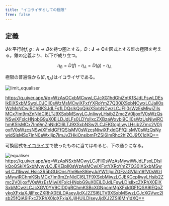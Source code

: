 ```yaml
---
title: "イコライザとしての極限"
free: false
---
```


## 定義

$\mathbf{J}$を平行射$f, g: A \to B$を持つ圏とする。$D: \mathbf{J} \to \mathbf{C}$を図式とする錐の極限を考える。錐の定義より、以下が成り立つ。

$$
\eta_B = D(f) \circ \eta_A = D(g) \circ \eta_A
$$

極限の普遍性から$(E, \eta_A)$はイコライザである。

![limit_equaliser](https://storage.googleapis.com/zenn-user-upload/a6d41f76252b-20240105.png)

https://q.uiver.app/#q=WzAsOCxbMCwwLCJcXG1hdGhiZntKfSJdLFswLDEsIkEiXSxbMSwxLCJCIl0sWzMsMCwiXFxtYXRoYmZ7Q30iXSxbNCwxLCJaIl0sWzMsNCwiRChBKSJdLFs1LDQsIkQoQikiXSxbNCwzLCJFIl0sWzEsMiwiZiIsMCx7Im9mZnNldCI6LTJ9XSxbMSwyLCJnIiwyLHsib2Zmc2V0IjoxfV0sWzQsNSwiXFxlcHNpbG9uX0EiLDJdLFs0LDYsIlxcZXBzaWxvbl9CIl0sWzUsNiwiRChmKSIsMCx7Im9mZnNldCI6LTJ9XSxbNSw2LCJEKGcpIiwyLHsib2Zmc2V0IjoxfV0sWzcsNSwiXFxldGFfQSIsMV0sWzcsNiwiXFxldGFfQiIsMV0sWzQsNywidSIsMSx7InN0eWxlIjp7ImJvZHkiOnsibmFtZSI6ImRhc2hlZCJ9fX1dXQ==

可換図式を[イコライザ](equaliser)で使ったものに当てはめると、下の通りになる。

![equaliser](https://storage.googleapis.com/zenn-user-upload/f7e75606dec0-20240105.png)
https://q.uiver.app/#q=WzAsNSxbMCwyLCJFIl0sWzAsMywiWiJdLFsxLDIsIkQoQSkiXSxbMywyLCJEKEIpIl0sWzAsMCwiXFxtYXRoYmZ7Q30iXSxbMSwwLCJ1IiwwLHsic3R5bGUiOnsiYm9keSI6eyJuYW1lIjoiZGFzaGVkIn19fV0sWzIsMywiRChmKSIsMCx7Im9mZnNldCI6LTF9XSxbMiwzLCJEKGcpIiwyLHsib2Zmc2V0IjoxfV0sWzEsMiwiXFxlcHNpbG9uX0EiLDJdLFswLDIsIlxcZXRhX0EiXSxbMCwzLCJcXGV0YV9CID0gRChmKSBcXGNpcmMgXFxldGFfQSA9IEQoZykgXFxjaXJjIFxcZXRhX0EiLDAseyJjdXJ2ZSI6LTV9XSxbMSwzLCJcXGVwc2lsb25fQiA9IFxcZXRhX0IgXFxjaXJjIHUiLDIseyJjdXJ2ZSI6Mn1dXQ==
